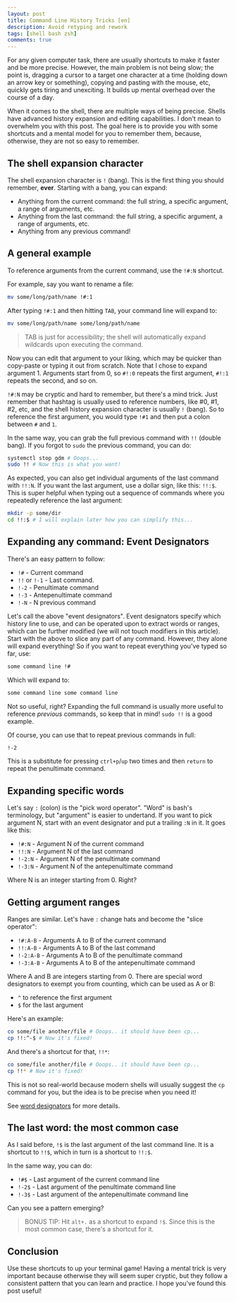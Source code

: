 ```yaml
---
layout: post
title: Command Line History Tricks [en]
description: Avoid retyping and rework
tags: [shell bash zsh]
comments: true
---
```


For any given computer task, there are usually shortcuts to make it faster and be more precise. However, the main problem is not being slow; the point is, dragging a cursor to a target one character at a time (holding down an arrow key or something), copying and pasting with the mouse, etc, quickly gets tiring and unexciting. It builds up mental overhead over the course of a day.

When it comes to the shell, there are multiple ways of being precise. Shells have advanced history expansion and editing capabilities. I don't mean to overwhelm you with this post. The goal here is to provide you with some shortcuts and a mental model for you to remember them, because, otherwise, they are not so easy to remember.

## The shell expansion character

The shell expansion character is `!` (bang). This is the first thing you should remember, **ever**. Starting with a bang, you can expand:

- Anything from the current command: the full string, a specific argument, a range of arguments, etc.
- Anything from the last command: the full string, a specific argument, a range of arguments, etc.
- Anything from any previous command!

## A general example

To reference arguments from the current command, use the `!#:N` shortcut.

For example, say you want to rename a file:

```sh
mv some/long/path/name !#:1
```

After typing `!#:1` and then hitting `TAB`, your command line will expand to:

```sh
mv some/long/path/name some/long/path/name
```

> TAB is just for accessibility; the shell will automatically expand wildcards upon executing the command.

Now you can edit that argument to your liking, which may be quicker than copy-paste or typing it out from scratch. Note that I chose to expand argument 1. Arguments start from 0, so `#!:0` repeats the first argument, `#!:1` repeats the second, and so on.

`!#:N` may be cryptic and hard to remember, but there's a mind trick. Just remember that hashtag is usually used to reference numbers, like #0, #1, #2, etc, and the shell history expansion character is usually `!` (bang). So to reference the first argument, you would type `!#1` and then put a colon between `#` and `1`.

In the same way, you can grab the full previous command with `!!` (double bang). If you forgot to `sudo` the previous command, you can do:

```sh
systemctl stop gdm # Ooops...
sudo !! # Now this is what you want!
```

As expected, you can also get individual arguments of the last command with `!!:N`. If you want the last argument, use a dollar sign, like this: `!!:$`. This is super helpful when typing out a sequence of commands where you repeatedly reference the last argument:

```sh
mkdir -p some/dir
cd !!:$ # I will explain later how you can simplify this...
```

## Expanding any command: Event Designators

There's an easy pattern to follow:

- `!#` - Current command
- `!!` or `!-1` - Last command.
- `!-2` - Penultimate command
- `!-3` - Antepenultimate command
- `!-N` - N previous command

Let's call the above "event designators". Event designators specify which history line to use, and can be operated upon to extract words or ranges, which can be further modified (we will not touch modifiers in this article). Start with the above to slice any part of any command. However, they alone will expand everything! So if you want to repeat everything you've typed so far, use:

```sh
some command line !#
```

Which will expand to:

```sh
some command line some command line
```

Not so useful, right? Expanding the full command is usually more useful to reference _previous_ commands, so keep that in mind! `sudo !!` is a good example.

Of course, you can use that to repeat previous commands in full:

```sh
!-2
```

This is a substitute for pressing `ctrl+p`/`up` two times and then `return` to repeat the penultimate command.


## Expanding specific words

Let's say `:` (colon) is the "pick word operator". "Word" is bash's terminology, but "argument" is easier to undertand. If you want to pick argument N, start with an event designator and put a trailing `:N` in it. It goes like this:

- `!#:N` - Argument N of the current command
- `!!:N` - Argument N of the last command
- `!-2:N` - Argument N of the penultimate command
- `!-3:N` - Argument N of the antepenultimate command

Where N is an integer starting from 0. Right?

## Getting argument ranges

Ranges are similar. Let's have `:` change hats and become the "slice operator":

- `!#:A-B` - Arguments A to B of the current command
- `!!:A-B` - Arguments A to B of the last command
- `!-2:A-B` - Arguments A to B of the penultimate command
- `!-3:A-B` - Arguments A to B of the antepenultimate command

Where A and B are integers starting from 0. There are special word designators to exempt you from counting, which can be used as A or B:

- `^` to reference the first argument
- `$` for the last argument

Here's an example:

```sh
co some/file another/file # Ooops.. it should have been cp...
cp !!:^-$ # Now it's fixed!
```

And there's a shortcut for that, `!!*`:

```sh
co some/file another/file # Ooops.. it should have been cp...
cp !!* # Now it's fixed!
```

This is not so real-world because modern shells will usually suggest the `cp` command for you, but the idea is to be precise when you need it!

See [word designators](https://www.gnu.org/software/bash/manual/html_node/Word-Designators.html) for more details.

## The last word: the most common case

As I said before, `!$` is the last argument of the last command line. It is a shortcut to `!!$`, which in turn is a shortcut to `!!:$`.

In the same way, you can do:

- `!#$` - Last argument of the current command line
- `!-2$` - Last argument of the penultimate command line
- `!-3$` - Last argument of the antepenultimate command line

Can you see a pattern emerging?

> BONUS TIP: Hit `alt+.` as a shortcut to expand `!$`. Since this is the most common case, there's a shortcut for it.

## Conclusion

Use these shortcuts to up your terminal game! Having a mental trick is very important because otherwise they will seem super cryptic, but they follow a consistent pattern that you can learn and practice. I hope you've found this post useful!
